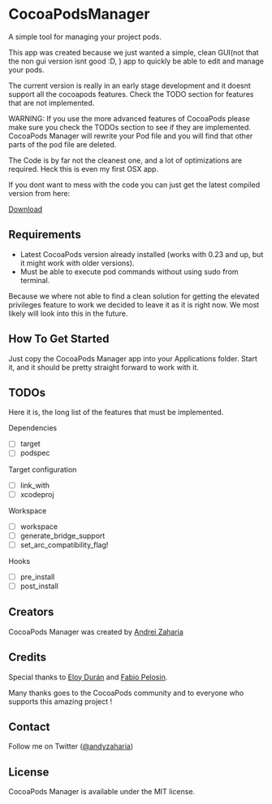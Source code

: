 CocoaPodsManager
================

A simple tool for managing your project pods. 

This app was created because we just wanted a simple, 
clean GUI(not that the non gui version isnt good :D, ) app to quickly be able to edit and manage your pods.

The current version is really in an early stage development and it doesnt support all the cocoapods features. 
Check the TODO section for features that are not implemented.

WARNING: If you use the more advanced features of CocoaPods please make sure you check the TODOs section
to see if they are implemented. CocoaPods Manager will rewrite your Pod file and you will find that other 
parts of the pod file are deleted. 

The Code is by far not the cleanest one, and a lot of optimizations are required. Heck this is even my first OSX app.

If you dont want to mess with the code you can just get the latest compiled version from here:

[Download](http://andyzaharia.com/CocoaPodsManager/CocoaPodsManager.zip)

## Requirements

- Latest CocoaPods version already installed (works with 0.23 and up, but it might work with older versions).
- Must be able to execute pod commands without using sudo from terminal.

Because we where not able to find a clean solution for getting the elevated privileges feature to 
work we decided to leave it as it is right now. We most likely will look into this in the future.

## How To Get Started

Just copy the CocoaPods Manager app into your Applications folder. Start it,
and it should be pretty straight forward to work with it.

## TODOs

Here it is, the long list of the features that must be implemented.

Dependencies

- [ ] target
- [ ] podspec

Target configuration

- [ ] link_with 
- [ ] xcodeproj

Workspace

- [ ] workspace
- [ ] generate_bridge_support
- [ ] set_arc_compatibility_flag!

Hooks

- [ ] pre_install 
- [ ] post_install

## Creators

CocoaPods Manager was created by [Andrei Zaharia](https://github.com/andyzaharia/)

## Credits

Special thanks to [Eloy Durán](https://github.com/alloy/) and [Fabio Pelosin](https://github.com/irrationalfab).

Many thanks goes to the CocoaPods community and to everyone who supports this amazing project !

## Contact

Follow me on Twitter ([@andyzaharia](https://twitter.com/andyzaharia))

## License

CocoaPods Manager is available under the MIT license.
